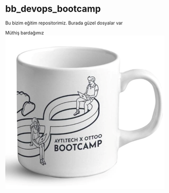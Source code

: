# bb_devops_bootcamp
Bu bizim eğitim repositorimiz. Burada güzel dosyalar var


Müthiş bardağımız
![image](bardak.png)
